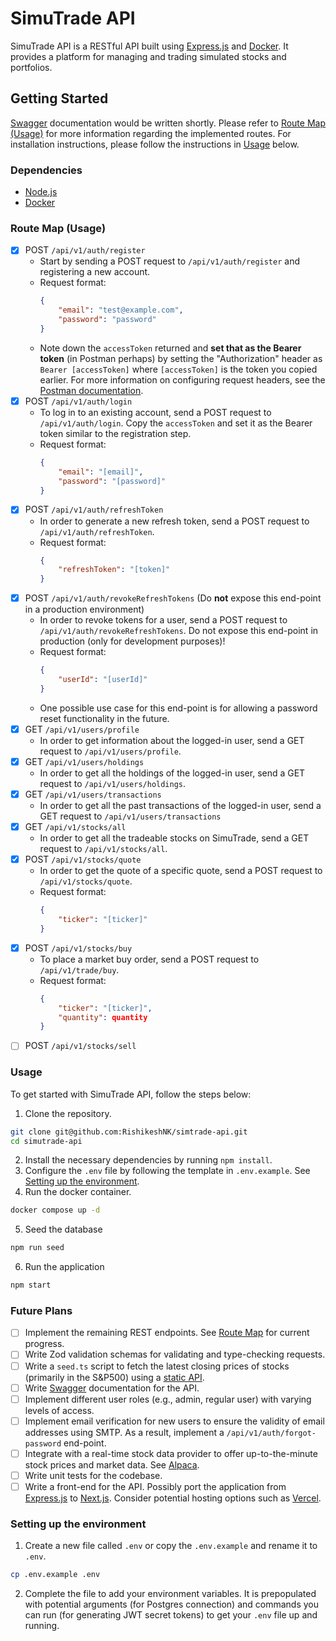 # SimuTrade API

SimuTrade API is a RESTful API built using [Express.js](https://expressjs.com/) and [Docker](https://www.docker.com/). It provides a platform for managing and trading simulated stocks and portfolios.

## Getting Started

[Swagger](https://swagger.io/) documentation would be written shortly. Please refer to [Route Map (Usage)](#route-map-usage) for more information regarding the implemented routes. For installation instructions, please follow the instructions in [Usage](#usage) below.

### Dependencies

- [Node.js](https://nodejs.org/en/download/package-manager/)
- [Docker](https://www.docker.com/)

### Route Map (Usage)
- [x] POST `/api/v1/auth/register`
    - Start by sending a POST request to `/api/v1/auth/register` and registering a new account.
    - Request format:
        ```json
        {
            "email": "test@example.com",
            "password": "password"
        }
        ```
    - Note down the `accessToken` returned and __set that as the Bearer token__ (in Postman perhaps) by setting the "Authorization" header as `Bearer [accessToken]` where `[accessToken]` is the token you copied earlier. For more information on configuring request headers, see the [Postman documentation](https://learning.postman.com/docs/sending-requests/requests/#configuring-request-headers).
- [x] POST `/api/v1/auth/login`
    - To log in to an existing account, send a POST request to `/api/v1/auth/login`. Copy the `accessToken` and set it as the Bearer token similar to the registration step.
    - Request format:
        ```json
        {
            "email": "[email]",
            "password": "[password]"
        }
        ```
- [x] POST `/api/v1/auth/refreshToken`
    - In order to generate a new refresh token, send a POST request to `/api/v1/auth/refreshToken`.
    - Request format:
        ```json
        {
            "refreshToken": "[token]"
        }
        ```
- [x] POST `/api/v1/auth/revokeRefreshTokens` (Do __not__ expose this end-point in a production environment)
    - In order to revoke tokens for a user, send a POST request to `/api/v1/auth/revokeRefreshTokens`. Do not expose this end-point in production (only for development purposes)!
    - Request format:
        ```json
        {
            "userId": "[userId]"
        }
        ```
    - One possible use case for this end-point is for allowing a password reset functionality in the future.
- [x] GET `/api/v1/users/profile`
    - In order to get information about the logged-in user, send a GET request to `/api/v1/users/profile`.
- [x] GET `/api/v1/users/holdings`
    - In order to get all the holdings of the logged-in user, send a GET request to `/api/v1/users/holdings`.
- [x] GET `/api/v1/users/transactions`
    - In order to get all the past transactions of the logged-in user, send a GET request to `/api/v1/users/transactions`
- [x] GET `/api/v1/stocks/all`
    - In order to get all the tradeable stocks on SimuTrade, send a GET request to `/api/v1/stocks/all`.
- [x] POST `/api/v1/stocks/quote`
    - In order to get the quote of a specific quote, send a POST request to `/api/v1/stocks/quote`.
    - Request format:
        ```json
        {
            "ticker": "[ticker]"
        }
        ```
- [x] POST `/api/v1/stocks/buy`
    - To place a market buy order, send a POST request to `/api/v1/trade/buy`.
    - Request format:
        ```json
        {
            "ticker": "[ticker]",
            "quantity": quantity
        }
        ```
- [ ] POST `/api/v1/stocks/sell`

### Usage

To get started with SimuTrade API, follow the steps below:

1. Clone the repository.

```bash
git clone git@github.com:RishikeshNK/simtrade-api.git
cd simutrade-api
```

2. Install the necessary dependencies by running `npm install`.
3. Configure the `.env` file by following the template in `.env.example`. See [Setting up the environment](#setting-up-the-environment).
4. Run the docker container.
```bash
docker compose up -d
```
5. Seed the database
```bash
npm run seed
```
6. Run the application

```bash
npm start
```

### Future Plans
- [ ] Implement the remaining REST endpoints. See [Route Map](#route-map-usage) for current progress.
- [ ] Write Zod validation schemas for validating and type-checking requests.
- [ ] Write a `seed.ts` script to fetch the latest closing prices of stocks (primarily in the S&P500) using a [static API](https://query2.finance.yahoo.com/v8/finance/chart/).
- [ ] Write [Swagger](https://swagger.io/) documentation for the API.
- [ ] Implement different user roles (e.g., admin, regular user) with varying levels of access.
- [ ] Implement email verification for new users to ensure the validity of email addresses using SMTP. As a result, implement a `/api/v1/auth/forgot-password` end-point.
- [ ] Integrate with a real-time stock data provider to offer up-to-the-minute stock prices and market data. See [Alpaca](https://alpaca.markets/).
- [ ] Write unit tests for the codebase.
- [ ] Write a front-end for the API. Possibly port the application from [Express.js](https://expressjs.com/) to [Next.js](https://nextjs.org/). Consider potential hosting options such as [Vercel](https://vercel.com/dashboard).

### Setting up the environment

1. Create a new file called `.env` or copy the `.env.example` and rename it to `.env`.

```bash
cp .env.example .env
```

2. Complete the file to add your environment variables. It is prepopulated with potential arguments (for Postgres connection) and commands you can run (for generating JWT secret tokens) to get your `.env` file up and running.